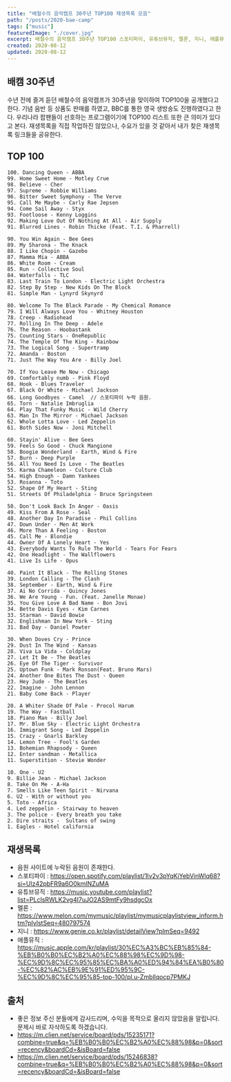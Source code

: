 ```yaml
---
title: "배철수의 음악캠프 30주년 TOP100 재생목록 모음"
path: "/posts/2020-bae-camp"
tags: ["music"]
featuredImage: "./cover.jpg"
excerpt: 배철수의 음악캠프 30주년 TOP100 스포티파이, 유튜브뮤직, 멜론, 지니, 애플뮤직 링크 모음
created: 2020-08-12
updated: 2020-08-12
---
```


## 배캠 30주년
  수년 전에 즐겨 듣던 배철수의 음악캠프가 30주년을 맞이하여 TOP100을 공개했다고 한다. 기념 음반 등 상품도 판매를 하였고, BBC를 통한 영국 생방송도 진행하였다고 한다. 우리나라 팝팬들이 선호하는 프로그램이기에 TOP100 리스트 또한 큰 의미가 있다고 본다. 재생목록을 직접 작업하진 않았으나, 수요가 있을 것 같아서 내가 찾은 재생목록 링크들을 공유한다.

## TOP 100
```
100. Dancing Queen - ABBA
99. Home Sweet Home - Motley Crue
98. Believe - Cher
97. Supreme - Robbie Williams
96. Bitter Sweet Symphony - The Verve
95. Call Me Maybe - Carly Rae Jepsen
94. Come Sail Away - Styx
93. Footloose - Kenny Loggins
92. Making Love Out Of Nothing At All - Air Supply
91. Blurred Lines - Robin Thicke (Feat. T.I. & Pharrell)

90. You Win Again - Bee Gees
89. My Sharona - The Knack
88. I Like Chopin - Gazebo
87. Mamma Mia - ABBA
86. White Room - Cream
85. Run - Collective Soul
84. Waterfalls - TLC
83. Last Train To London - Electric Light Orchestra
82. Step By Step - New Kids On The Block
81. Simple Man - Lynyrd Skynyrd

80. Welcome To The Black Parade - My Chemical Romance
79. I Will Always Love You - Whitney Houston
78. Creep - Radiohead
77. Rolling In The Deep - Adele
76. The Reason - Hoobastank
75. Counting Stars - OneRepublic
74. The Temple Of The King - Rainbow
73. The Logical Song - Supertramp
72. Amanda - Boston
71. Just The Way You Are - Billy Joel

70. If You Leave Me Now - Chicago
69. Comfortably numb - Pink Floyd
68. Hook - Blues Traveler
67. Black Or White - Michael Jackson
66. Long Goodbyes - Camel  // 스포티파이 누락 음원.
65. Torn - Natalie Imbruglia
64. Play That Funky Music - Wild Cherry
63. Man In The Mirror - Michael Jackson
62. Whole Lotta Love - Led Zeppelin
61. Both Sides Now - Joni Mitchell

60. Stayin' Alive - Bee Gees
59. Feels So Good - Chuck Mangione
58. Boogie Wonderland - Earth, Wind & Fire
57. Burn - Deep Purple
56. All You Need Is Love - The Beatles
55. Karma Chameleon - Culture Club
54. High Enough - Damn Yankees
53. Rosanna - Toto
52. Shape Of My Heart - Sting
51. Streets Of Philadelphia - Bruce Springsteen

50. Don't Look Back In Anger - Oasis
49. Kiss From A Rose - Seal
48. Another Day In Paradise - Phil Collins
47. Down Under - Men At Work
46. More Than A Feeling - Boston
45. Call Me - Blondie
44. Owner Of A Lonely Heart - Yes
43. Everybody Wants To Rule The World - Tears For Fears
42. One Headlight - The Wallflowers
41. Live Is Life - Opus

40. Paint It Black - The Rolling Stones
39. London Calling - The Clash
38. September - Earth, Wind & Fire
37. Ai No Corrida - Quincy Jones
36. We Are Young - Fun. (Feat. Janelle Monae)
35. You Give Love A Bad Name - Bon Jovi
34. Bette Davis Eyes - Kim Carnes
33. Starman - David Bowie
32. Englishman In New York - Sting
31. Bad Day - Daniel Powter

30. When Doves Cry - Prince
29. Dust In The Wind - Kansas
28. Viva La Vida - Coldplay
27. Let It Be - The Beatles
26. Eye Of The Tiger - Survivor
25. Uptown Funk - Mark Ronson(Feat. Bruno Mars)
24. Another One Bites The Dust - Queen
23. Hey Jude - The Beatles
22. Imagine - John Lennon
21. Baby Come Back - Player

20. A Whiter Shade Of Pale - Procol Harum
19. The Way - Fastball
18. Piano Man - Billy Joel
17. Mr. Blue Sky - Electric Light Orchestra
16. Immigrant Song - Led Zeppelin
15. Crazy - Gnarls Barkley
14. Lemon Tree - Fool's Garden
13. Bohemian Rhapsody - Queen
12. Enter sandman - Metallica
11. Superstition - Stevie Wonder

10. One - U2
9. Billie Jean - Michael Jackson
8. Take On Me - A-Ha
7. Smells Like Teen Spirit - Nirvana
6. U2 - With or without you
5. Toto - Africa
4. Led zeppelin - Stairway to heaven
3. The police - Every breath you take
2. Dire straits -  Sultans of swing
1. Eagles - Hotel california
```

## 재생목록
- 음원 사이트에 누락된 음원이 존재한다.
- 스포티파이 : <https://open.spotify.com/playlist/1Iv2v3pYqKiYebVinWlq68?si=Ulz42pbFR9a6O0kmINZuMA>
- 유튜브뮤직 : <https://music.youtube.com/playlist?list=PLcIsRWLK2vg4I7uJO2AS9mtFy9hsdgcOx>
- 멜론 : <https://www.melon.com/mymusic/playlist/mymusicplaylistview_inform.htm?plylstSeq=480797574>
- 지니 : <https://www.genie.co.kr/playlist/detailView?plmSeq=9492>
- 애플뮤직 : <https://music.apple.com/kr/playlist/30%EC%A3%BC%EB%85%84-%EB%B0%B0%EC%B2%A0%EC%88%98%EC%9D%98-%EC%9D%8C%EC%95%85%EC%BA%A0%ED%94%84%EA%B0%80-%EC%82%AC%EB%9E%91%ED%95%9C-%EC%9D%8C%EC%95%85-top-100/pl.u-Zmbllqocp7PMKJ>

## 출처
- 좋은 정보 주신 분들에게 감사드리며, 수익을 목적으로 올리지 않았음을 알립니다. 문제시 바로 자삭하도록 하겠습니다.
- <https://m.clien.net/service/board/pds/15235171?combine=true&q=%EB%B0%B0%EC%B2%A0%EC%88%98&p=0&sort=recency&boardCd=&isBoard=false>
- <https://m.clien.net/service/board/pds/15246838?combine=true&q=%EB%B0%B0%EC%B2%A0%EC%88%98&p=0&sort=recency&boardCd=&isBoard=false>